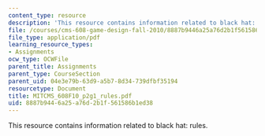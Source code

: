 ```yaml
---
content_type: resource
description: 'This resource contains information related to black hat: rules.'
file: /courses/cms-608-game-design-fall-2010/8887b9446a25a76d2b1f561586b1ed38_MITCMS_608F10_p2g1_rules.pdf
file_type: application/pdf
learning_resource_types:
- Assignments
ocw_type: OCWFile
parent_title: Assignments
parent_type: CourseSection
parent_uid: 04e3e79b-63d9-a5b7-8d34-739dfbf35194
resourcetype: Document
title: MITCMS_608F10_p2g1_rules.pdf
uid: 8887b944-6a25-a76d-2b1f-561586b1ed38
---
```

This resource contains information related to black hat: rules.

